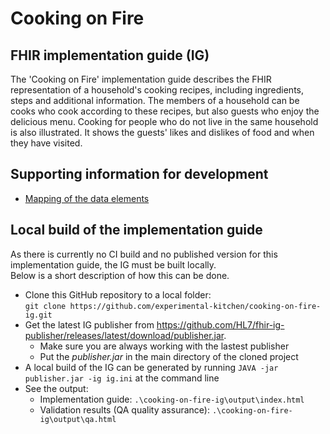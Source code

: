 # Cooking on Fire
## FHIR implementation guide (IG)
The 'Cooking on Fire' implementation guide describes the FHIR representation of a household's cooking recipes, including ingredients, steps and additional information. The members of a household can be cooks who cook according to these recipes, but also guests who enjoy the delicious menu. Cooking for people who do not live in the same household is also illustrated. It shows the guests' likes and dislikes of food and when they have visited.

## Supporting information for development
* [Mapping of the data elements](https://docs.google.com/spreadsheets/d/1cM8zTuKRDJHVVYUf_UWtyd8ImTYp2xOCVVX0WzpE_hI/edit#gid=0)

## Local build of the implementation guide
As there is currently no CI build and no published version for this implementation guide, the IG must be built locally.   
Below is a short description of how this can be done.

* Clone this GitHub repository to a local folder:   
  `git clone https://github.com/experimental-kitchen/cooking-on-fire-ig.git`
* Get the latest IG publisher from https://github.com/HL7/fhir-ig-publisher/releases/latest/download/publisher.jar. 
   * Make sure you are always working with the lastest publisher 
   * Put the *publisher.jar* in the main directory of the cloned project
* A local build of the IG can be generated by running `JAVA -jar publisher.jar -ig ig.ini` at the command line
* See the output:
   * Implementation guide: `.\cooking-on-fire-ig\output\index.html`
   * Validation results (QA quality assurance): `.\cooking-on-fire-ig\output\qa.html`
   

